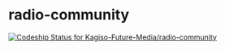 # radio-community

[ ![Codeship Status for Kagiso-Future-Media/radio-community](https://app.codeship.com/projects/f2dbcd60-ee10-0135-b1fa-7a05e9c83fff/status?branch=master)](https://app.codeship.com/projects/270816)
